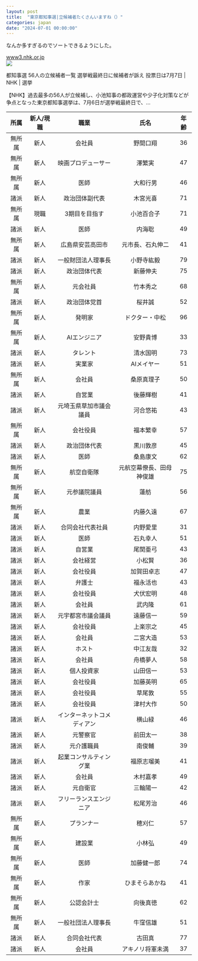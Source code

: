 ```yaml
---
layout: post
title:  "東京都知事選|立候補者たくさんいますね（）"
categories: japan
date: "2024-07-01 00:00:00"
---
```


なんか多すぎるのでソートできるようにした。


<div class="card">
  <a href="https://www3.nhk.or.jp/news/html/20240706/k10014503581000.html"></a>
  <div class="card__header">
    <a href="https://www3.nhk.or.jp/news/html/20240706/k10014503581000.html">www3.nhk.or.jp</a>
  </div>
  <div class="card__image">
    <img src="https://www3.nhk.or.jp/news/html/20240706/K10014503581_2407061838_0706183839_01_02.jpg">
  </div>
  <div class="card__title">
    <p>都知事選 56人の立候補者一覧 選挙戦最終日に候補者が訴え 投票日は7月7日 | NHK | 選挙</p>
  </div>
  <div class="card__description">
    <p>【NHK】過去最多の56人が立候補し、小池知事の都政運営や少子化対策などが争点となった東京都知事選挙は、7月6日が選挙戦最終日で、…</p>
  </div>
</div>


|所属|新人/現職|職業|氏名|年齢|
|:-:|:-:|:-:|:-:|:-:|
|無所属|新人|会社員|野間口翔|36|
|無所属|新人|映画プロデューサー|澤繁実|47|
|無所属|新人|医師|大和行男|46|
|諸派|新人|政治団体副代表|木宮光喜|71|
|無所属|現職|3期目を目指す|小池百合子|71|
|諸派|新人|医師|内海聡|49|
|無所属|新人|広島県安芸高田市|元市長、石丸伸二|41|
|諸派|新人|一般財団法人理事長|小野寺紘毅|79|
|諸派|新人|政治団体代表|新藤伸夫|75|
|無所属|新人|元会社員|竹本秀之|68|
|諸派|新人|政治団体党首|桜井誠|52|
|無所属|新人|発明家|ドクター・中松|96|
|無所属|新人|AIエンジニア|安野貴博|33|
|諸派|新人|タレント|清水国明|73|
|諸派|新人|実業家|AIメイヤー|51|
|無所属|新人|会社員|桑原真理子|50|
|諸派|新人|自営業|後藤輝樹|41|
|諸派|新人|元埼玉県草加市議会議員|河合悠祐|43|
|無所属|新人|会社役員|福本繁幸|57|
|諸派|新人|政治団体代表|黒川敦彦|45|
|諸派|新人|医師|桑島康文|62|
|無所属|新人|航空自衛隊|元航空幕僚長、田母神俊雄|75|
|無所属|新人|元参議院議員|蓮舫|56|
|無所属|新人|農業|内藤久遠|67|
|諸派|新人|合同会社代表社員|内野愛里|31|
|諸派|新人|医師|石丸幸人|51|
|諸派|新人|自営業|尾関亜弓|43|
|諸派|新人|会社経営|小松賢|36|
|諸派|新人|会社役員|加賀田卓志|47|
|諸派|新人|弁護士|福永活也|43|
|諸派|新人|会社役員|犬伏宏明|48|
|諸派|新人|会社員|武内隆|61|
|諸派|新人|元宇都宮市議会議員|遠藤信一|59|
|諸派|新人|会社役員|上楽宗之|45|
|諸派|新人|会社員|二宮大造|53|
|諸派|新人|ホスト|中江友哉|32|
|諸派|新人|会社員|舟橋夢人|58|
|諸派|新人|個人投資家|山田信一|53|
|諸派|新人|会社役員|加藤英明|65|
|諸派|新人|会社役員|草尾敦|55|
|諸派|新人|会社役員|津村大作|50|
|諸派|新人|インターネットコメディアン|横山緑|46|
|諸派|新人|元警察官|前田太一|38|
|諸派|新人|元介護職員|南俊輔|39|
|諸派|新人|起業コンサルティング業|福原志瑠美|41|
|諸派|新人|会社員|木村嘉孝|49|
|諸派|新人|元自衛官|三輪陽一|42|
|諸派|新人|フリーランスエンジニア|松尾芳治|46|
|無所属|新人|プランナー|穂刈仁|57|
|無所属|新人|建設業|小林弘|49|
|無所属|新人|医師|加藤健一郎|74|
|無所属|新人|作家|ひまそらあかね|41|
|無所属|新人|公認会計士|向後真徳|62|
|無所属|新人|一般社団法人理事長|牛窪信雄|51|
|諸派|新人|合同会社代表|古田真|77|
|諸派|新人|会社員|アキノリ将軍未満|37|

<script type="text/javascript" src="{{ site.url }}/assets/js/tablesort.js"></script>
